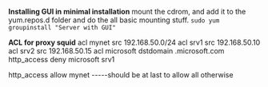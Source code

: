 
**Installing GUI in minimal installation**
	mount the cdrom, and add it to the yum.repos.d folder and do the all basic mounting stuff.
	`sudo yum groupinstall "Server with GUI"`
	
	
	
**ACL for proxy squid**
acl mynet src 192.168.50.0/24
acl srv1 src 192.168.50.10
acl srv2 src 192.168.50.15
acl microsoft dstdomain .microsoft.com
http_access deny microsoft srv1



http_access allow mynet -----should be at last to allow all otherwise